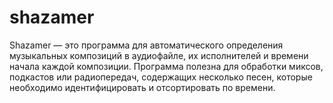 # shazamer
Shazamer — это программа для автоматического определения музыкальных композиций в аудиофайле, их исполнителей и времени начала каждой композиции.  Программа полезна для обработки миксов, подкастов или радиопередач, содержащих несколько песен, которые необходимо идентифицировать и отсортировать по времени.
